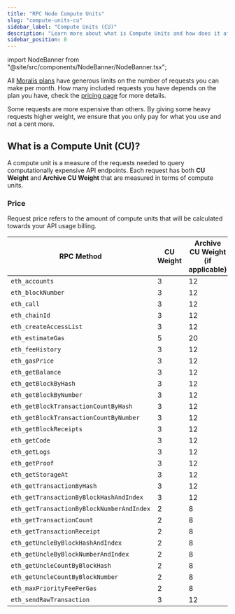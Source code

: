 ```yaml
---
title: "RPC Node Compute Units"
slug: "compute-units-cu"
sidebar_label: "Compute Units (CU)"
description: "Learn more about what is Compute Units and how does it affects your pricing."
sidebar_position: 8
---
```


import NodeBanner from "@site/src/components/NodeBanner/NodeBanner.tsx";

<NodeBanner />

All [Moralis plans](/web3-data-api/evm/pricing-plans) have generous limits on the number of requests you can make per month. How many included requests you have depends on the plan you have, check the [pricing page](https://moralis.io/pricing) for more details.

Some requests are more expensive than others. By giving some heavy requests higher weight, we ensure that you only pay for what you use and not a cent more.

## What is a Compute Unit (CU)?

A compute unit is a measure of the requests needed to query computationally expensive API endpoints. Each request has both **CU Weight** and **Archive CU Weight** that are measured in terms of compute units.

### Price

Request price refers to the amount of compute units that will be calculated towards your API usage billing.

| RPC Method                                | CU Weight | Archive CU Weight (if applicable) |
| ----------------------------------------- | --------- | --------------------------------- |
| `eth_accounts`                            | 3         | 12                                |
| `eth_blockNumber`                         | 3         | 12                                |
| `eth_call`                                | 3         | 12                                |
| `eth_chainId`                             | 3         | 12                                |
| `eth_createAccessList`                    | 3         | 12                                |
| `eth_estimateGas`                         | 5         | 20                                |
| `eth_feeHistory`                          | 3         | 12                                |
| `eth_gasPrice`                            | 3         | 12                                |
| `eth_getBalance`                          | 3         | 12                                |
| `eth_getBlockByHash`                      | 3         | 12                                |
| `eth_getBlockByNumber`                    | 3         | 12                                |
| `eth_getBlockTransactionCountByHash`      | 3         | 12                                |
| `eth_getBlockTransactionCountByNumber`    | 3         | 12                                |
| `eth_getBlockReceipts`                    | 3         | 12                                |
| `eth_getCode`                             | 3         | 12                                |
| `eth_getLogs`                             | 3         | 12                                |
| `eth_getProof`                            | 3         | 12                                |
| `eth_getStorageAt`                        | 3         | 12                                |
| `eth_getTransactionByHash`                | 3         | 12                                |
| `eth_getTransactionByBlockHashAndIndex`   | 3         | 12                                |
| `eth_getTransactionByBlockNumberAndIndex` | 2         | 8                                 |
| `eth_getTransactionCount`                 | 2         | 8                                 |
| `eth_getTransactionReceipt`               | 2         | 8                                 |
| `eth_getUncleByBlockHashAndIndex`         | 2         | 8                                 |
| `eth_getUncleByBlockNumberAndIndex`       | 2         | 8                                 |
| `eth_getUncleCountByBlockHash`            | 2         | 8                                 |
| `eth_getUncleCountByBlockNumber`          | 2         | 8                                 |
| `eth_maxPriorityFeePerGas`                | 2         | 8                                 |
| `eth_sendRawTransaction`                  | 3         | 12                                |
